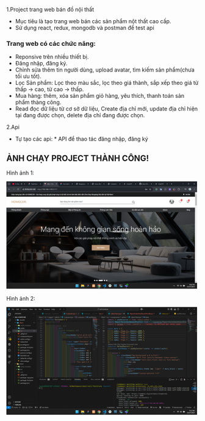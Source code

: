 1.Project trang web bán đồ nội thất
- Mục tiêu là tạo trang web bán các sản phẩm nột thất cao cấp.
- Sử dụng react, redux, mongodb và postman để test api
  
### Trang web có các chức năng:
- Reponsive trên nhiều thiết bị.
- Đăng nhập, đăng ký.
- Chỉnh sửa thêm tin người dùng, upload avatar, tìm kiếm sản phẩm(chưa tối ưu tốt).
- Lọc Sản phẩm: Lọc theo màu sắc, lọc theo giá thành, sắp xếp theo giá từ thấp -> cao, từ cao -> thấp.
- Mua hàng: thêm, xóa sản phẩm giỏ hàng, yêu thích, thanh toán sản phẩm thàng công.
- Read đọc dữ liệu từ cơ sở dữ liệu, Create địa chỉ mới, update địa chỉ hiện tại đang được chọn, delete địa chỉ đang được chọn.
  
2.Api
- Tự tạo các api: * API để thao tác đăng nhập, đăng ký 

## ẢNH CHẠY PROJECT THÀNH CÔNG!

<p>Hình ảnh 1:</p>
<img src="./client/src/assets/screen/img1.png" alt="Hình ảnh 1" width="500"/>

<p>Hình ảnh 2:</p>
<img src="./client/src/assets/screen/img2.png" alt="Hình ảnh 1" width="500"/>
